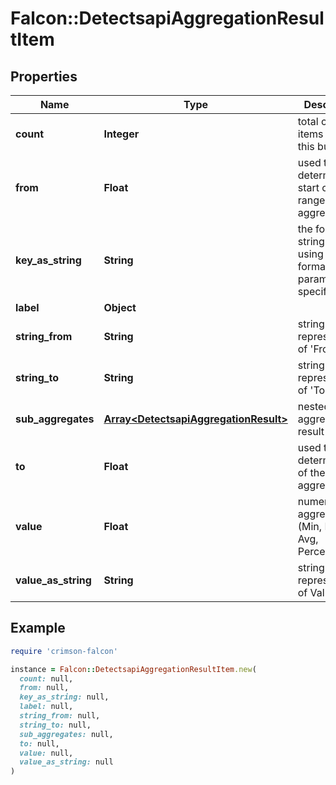 # Falcon::DetectsapiAggregationResultItem

## Properties

| Name | Type | Description | Notes |
| ---- | ---- | ----------- | ----- |
| **count** | **Integer** | total count of items falling in this bucket |  |
| **from** | **Float** | used to determine the start of the range in aggregations | [optional] |
| **key_as_string** | **String** | the formatted string version using the format parameter specification | [optional] |
| **label** | **Object** |  | [optional] |
| **string_from** | **String** | string representation of &#39;From&#39; date | [optional] |
| **string_to** | **String** | string representation of &#39;To&#39; date | [optional] |
| **sub_aggregates** | [**Array&lt;DetectsapiAggregationResult&gt;**](DetectsapiAggregationResult.md) | nested aggregation result | [optional] |
| **to** | **Float** | used to determine end of the range in aggregations | [optional] |
| **value** | **Float** | numeric aggregations (Min, Max, Avg, Percentile...) | [optional] |
| **value_as_string** | **String** | string representation of Value | [optional] |

## Example

```ruby
require 'crimson-falcon'

instance = Falcon::DetectsapiAggregationResultItem.new(
  count: null,
  from: null,
  key_as_string: null,
  label: null,
  string_from: null,
  string_to: null,
  sub_aggregates: null,
  to: null,
  value: null,
  value_as_string: null
)
```

